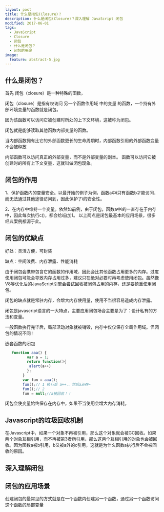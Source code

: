 ```yaml
---
layout: post
title: 什么是闭包(Closure)？
description: 什么是闭包(Closure)？深入理解 JavaScript 闭包
modified: 2017-06-01
tags:
  - JavaScript
  - Closure
  - 闭包
  - 什么是闭包？
  - 闭包的用途
image:
  feature: abstract-5.jpg
---
```


## 什么是闭包？

首先 闭包（closure）是一种特殊的函数，

闭包（closure）是指有权访问 另一个函数作用域 中的变量 的函数，一个持有外部环境变量的函数就是闭包。

因为该函数可以访问它被创建时所处的上下文环境，这被称为闭包。

闭包就是能够读取其他函数内部变量的函数。

当内部函数拥有比它的外部函数更长的生命周期时，内部函数引用的外部函数变量不会被释放

内部函数可以访问真正的外部变量，而不是外部变量的副本。 函数可以访问它被创建时的所有上下文变量，这就叫做闭包现象。

## 闭包的作用

1、保护函数内的变量安全。以最开始的例子为例，函数a中i只有函数b才能访问，而无法通过其他途径访问到，因此保护了i的安全性。

2、在内存中维持一个变量。依然如前例，由于闭包，函数a中i的一直存在于内存中，因此每次执行c()，都会给i自加1。
以上两点是闭包最基本的应用场景，很多经典案例都源于此。


## 闭包的优缺点

好处：灵活方便，可封装

缺点：空间浪费、内存泄露、性能消耗

由于闭包会携带包含它的函数的作用域，因此会比其他函数占用更多的内存。过度使用闭包可能会导致内存占用过多，建议只在绝对必要时再考虑使用闭包。虽然像V8等优化后的JavaScript引擎会尝试回收被闭包占用的内存，还是要慎重使用闭包。

闭包的缺点就是常驻内存，会增大内存使用量，使用不当很容易造成内存泄露。

闭包是javascript语言的一大特点，主要应用闭包场合主要是为了：设计私有的方法和变量。

一般函数执行完毕后，局部活动对象就被销毁，内存中仅仅保存全局作用域。但闭包的情况不同！

嵌套函数的闭包

~~~ javascript
   function aaa() {
          var a = 1;
          return function(){
           alert(a++)
          };
        }
        var fun = aaa();
        fun();// 1 执行后 a++，，然后a还在~
        fun();// 2
        fun = null;//a被回收！！
~~~

闭包会使变量始终保存在内存中，如果不当使用会增大内存消耗。


## Javascript的垃圾回收机制

在Javascript中，如果一个对象不再被引用，那么这个对象就会被GC回收。如果两个对象互相引用，而不再被第3者所引用，那么这两个互相引用的对象也会被回收。因为函数a被b引用，b又被a外的c引用，这就是为什么函数a执行后不会被回收的原因。

## 深入理解闭包

## 闭包的应用场景

创建闭包的最常见的方式就是在一个函数内创建另一个函数，通过另一个函数访问这个函数的局部变量
